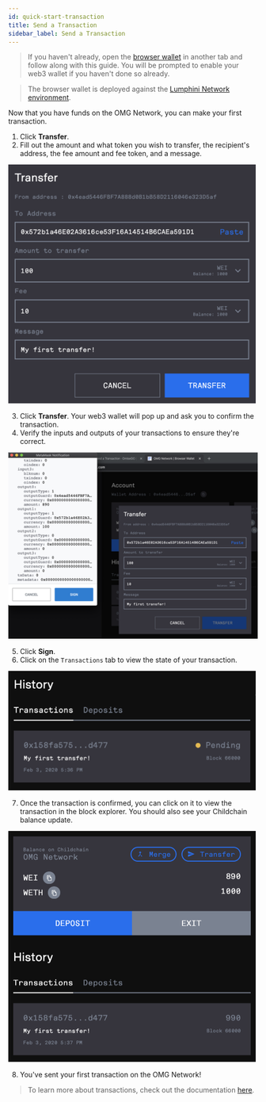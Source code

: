 ```yaml
---
id: quick-start-transaction
title: Send a Transaction
sidebar_label: Send a Transaction
---
```


> If you haven't already, open the [browser wallet](https://omgnetwork-browser-wallet.netlify.com) in another tab and follow along with this guide. You will be prompted to enable your web3 wallet if you haven't done so already.

> The browser wallet is deployed against the [Lumphini Network environment](network-connection-details.md).

Now that you have funds on the OMG Network, you can make your first transaction.

1. Click **Transfer**.
2. Fill out the amount and what token you wish to transfer, the recipient's address, the fee amount and fee token, and a message.

<img src="/img/quick-start-transfer-create.png" width="500">

3. Click **Transfer**. Your web3 wallet will pop up and ask you to confirm the transaction.
4. Verify the inputs and outputs of your transactions to ensure they're correct.

![transfer-sign](/img/quick-start-transfer-sign.png)

5. Click **Sign**.
6. Click on the `Transactions` tab to view the state of your transaction.

<img src="/img/quick-start-transfer-pending.png" width="500">

7. Once the transaction is confirmed, you can click on it to view the transaction in the block explorer. You should also see your Childchain balance update.

<img src="/img/quick-start-transfer-success.png" width="500">

8. You've sent your first transaction on the OMG Network!

> To learn more about transactions, check out the documentation [here](transfers).